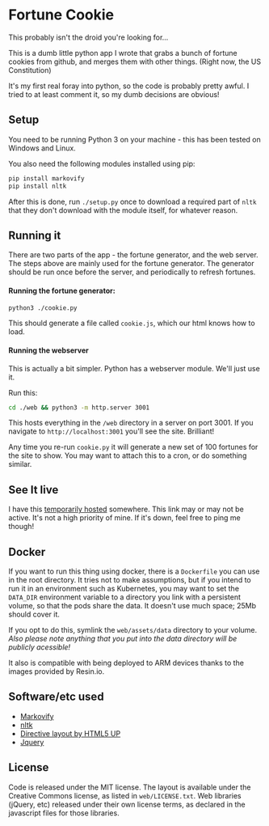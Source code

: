 # Fortune Cookie

This probably isn't the droid you're looking for...

This is a dumb little python app I wrote that grabs a bunch of fortune cookies from github, and merges them with
other things. (Right now, the US Constitution)

It's my first real foray into python, so the code is probably pretty awful. I tried to at least comment it, so
my dumb decisions are obvious!

## Setup

You need to be running Python 3 on your machine - this has been tested on Windows and Linux. 

You also need the following modules installed using pip: 
```bash
pip install markovify
pip install nltk
```

After this is done, run `./setup.py` once to download a required part of `nltk` that they don't 
download with the module itself, for whatever reason.

## Running it

There are two parts of the app - the fortune generator, and the web server. The steps above are 
mainly used for the fortune generator. The generator should be run once before the server, and
periodically to refresh fortunes.

#### Running the fortune generator: 

```bash
python3 ./cookie.py
```

This should generate a file called `cookie.js`, which our html knows how to load.

#### Running the webserver

This is actually a bit simpler. Python has a webserver module. We'll just use it. 

Run this: 

```bash
cd ./web && python3 -m http.server 3001
```

This hosts everything in the `/web` directory in a server on port 3001. If you navigate to
`http://localhost:3001` you'll see the site. Brilliant!

Any time you re-run `cookie.py` it will generate a new set of 100 fortunes for the site to show.
You may want to attach this to a cron, or do something similar.

## See It live

I have this [temporarily hosted](http://fortune.kube.cpprograms.net) somewhere. This link may or
may not be active. It's not a high priority of mine. If it's down, feel free to ping me though!

## Docker

If you want to run this thing using docker, there is a `Dockerfile` you can use in the root directory.
It tries not to make assumptions, but if you intend to run it in an environment such as Kubernetes, you
may want to set the `DATA_DIR` environment variable to a directory you link with a persistent volume, so
that the pods share the data. It doesn't use much space; 25Mb should cover it.

If you opt to do this, symlink the `web/assets/data` directory to your volume. _Also please note anything
that you put into the data directory will be publicly acessible!_

It also is compatible with being deployed to ARM devices thanks to the images provided by Resin.io.

## Software/etc used

- [Markovify](https://github.com/jsvine/markovify)
- [nltk](https://www.nltk.org/)
- [Directive layout by HTML5 UP](https://html5up.net/directive)
- [Jquery](https://jquery.com/)

## License 

Code is released under the MIT license. The layout is available under the Creative Commons license, as listed
in `web/LICENSE.txt`. Web libraries (jQuery, etc) released under their own license terms, as declared in the
javascript files for those libraries. 